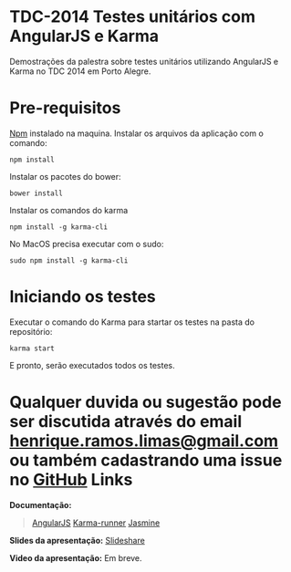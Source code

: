 TDC-2014 Testes unitários com AngularJS e Karma
================================================

Demostrações da palestra sobre testes unitários utilizando AngularJS e Karma no TDC 2014 em Porto Alegre.

Pre-requisitos
==============
[Npm](http://nodejs.org/) instalado na maquina.
Instalar os arquivos da aplicação com o comando:

    npm install

Instalar os pacotes do bower:

    bower install

Instalar os comandos do karma

    npm install -g karma-cli

No MacOS precisa executar com o sudo:

    sudo npm install -g karma-cli

Iniciando os testes
===================
Executar o comando do Karma para startar os testes na pasta do repositório:

    karma start
E pronto, serão executados todos os testes.

Qualquer duvida ou sugestão pode ser discutida através do email henrique.ramos.limas@gmail.com ou também cadastrando uma issue no [GitHub](https://github.com/HenriqueLimas/TDC2014---Testes-unit-rios-com-AngularJS-e-Karma/)
Links
===================

**Documentação:**

> [AngularJS](http://angularjs.org/) 
> [Karma-runner](http://karma-runner.github.io/)
> [Jasmine](http://jasmine.github.io)

**Slides da apresentação:**
[Slideshare](http://www.slideshare.net/HenriqueLimas/presentacao-testes-unitarios)

**Video da apresentação:**
Em breve.
